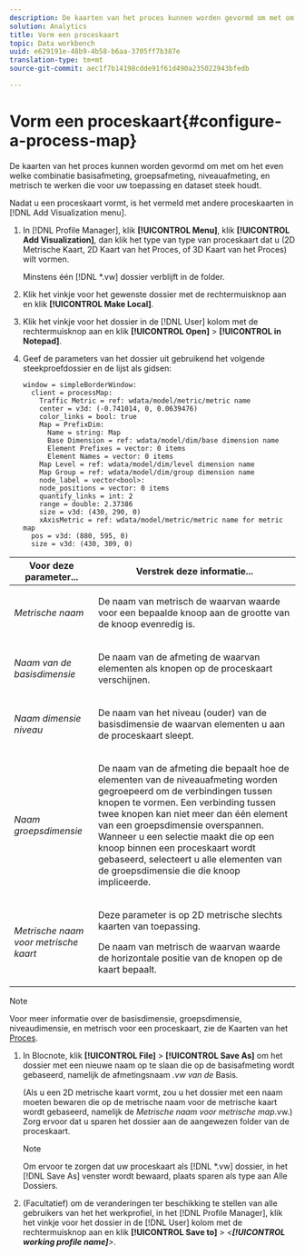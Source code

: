 ```yaml
---
description: De kaarten van het proces kunnen worden gevormd om met om het even welke combinatie basisafmeting, groepsafmeting, niveauafmeting, en metrisch te werken die voor uw toepassing en dataset steek houdt.
solution: Analytics
title: Vorm een proceskaart
topic: Data workbench
uuid: e629191e-48b9-4b58-b6aa-3705ff7b387e
translation-type: tm+mt
source-git-commit: aec1f7b14198cdde91f61d490a235022943bfedb

---
```



# Vorm een proceskaart{#configure-a-process-map}

De kaarten van het proces kunnen worden gevormd om met om het even welke combinatie basisafmeting, groepsafmeting, niveauafmeting, en metrisch te werken die voor uw toepassing en dataset steek houdt.

Nadat u een proceskaart vormt, is het vermeld met andere proceskaarten in [!DNL Add Visualization menu].

1. In [!DNL Profile Manager], klik **[!UICONTROL Menu]**, klik **[!UICONTROL Add Visualization]**, dan klik het type van type van proceskaart dat u (2D Metrische Kaart, 2D Kaart van het Proces, of 3D Kaart van het Proces) wilt vormen.

   Minstens één [!DNL *.vw] dossier verblijft in de folder.

1. Klik het vinkje voor het gewenste dossier met de rechtermuisknop aan en klik **[!UICONTROL Make Local]**.
1. Klik het vinkje voor het dossier in de [!DNL User] kolom met de rechtermuisknop aan en klik **[!UICONTROL Open]** > **[!UICONTROL in Notepad]**.
1. Geef de parameters van het dossier uit gebruikend het volgende steekproefdossier en de lijst als gidsen:

   ```
   window = simpleBorderWindow: 
     client = processMap: 
       Traffic Metric = ref: wdata/model/metric/metric name
       center = v3d: (-0.741014, 0, 0.0639476)
       color_links = bool: true
       Map = PrefixDim: 
         Name = string: Map
         Base Dimension = ref: wdata/model/dim/base dimension name
         Element Prefixes = vector: 0 items
         Element Names = vector: 0 items
       Map Level = ref: wdata/model/dim/level dimension name
       Map Group = ref: wdata/model/dim/group dimension name
       node_label = vector<bool>: 
       node_positions = vector: 0 items
       quantify_links = int: 2
       range = double: 2.37386
       size = v3d: (430, 290, 0)
       xAxisMetric = ref: wdata/model/metric/metric name for metric map
     pos = v3d: (880, 595, 0)
     size = v3d: (430, 309, 0)
   ```

<table id="table_3F072DB1B68746C49DF9332718982EBE"> 
 <thead> 
  <tr> 
   <th colname="col1" class="entry"> Voor deze parameter... </th> 
   <th colname="col2" class="entry"> Verstrek deze informatie... </th> 
  </tr> 
 </thead>
 <tbody> 
  <tr> 
   <td colname="col1"> <p><i>Metrische naam</i> </p> </td> 
   <td colname="col2"> <p>De naam van metrisch de waarvan waarde voor een bepaalde knoop aan de grootte van de knoop evenredig is. </p> </td> 
  </tr> 
  <tr> 
   <td colname="col1"> <p><i>Naam van de basisdimensie</i> </p> </td> 
   <td colname="col2"> <p>De naam van de afmeting de waarvan elementen als knopen op de proceskaart verschijnen. </p> </td> 
  </tr> 
  <tr> 
   <td colname="col1"> <p><i>Naam dimensie niveau</i> </p> </td> 
   <td colname="col2"> <p>De naam van het niveau (ouder) van de basisdimensie de waarvan elementen u aan de proceskaart sleept. </p> </td> 
  </tr> 
  <tr> 
   <td colname="col1"> <p><i>Naam groepsdimensie</i> </p> </td> 
   <td colname="col2"> <p>De naam van de afmeting die bepaalt hoe de elementen van de niveauafmeting worden gegroepeerd om de verbindingen tussen knopen te vormen. Een verbinding tussen twee knopen kan niet meer dan één element van een groepsdimensie overspannen. Wanneer u een selectie maakt die op een knoop binnen een proceskaart wordt gebaseerd, selecteert u alle elementen van de groepsdimensie die die knoop impliceerde. </p> </td> 
  </tr> 
  <tr> 
   <td colname="col1"> <p><i>Metrische naam voor metrische kaart</i> </p> </td> 
   <td colname="col2"> <p>Deze parameter is op 2D metrische slechts kaarten van toepassing. </p> <p>De naam van metrisch de waarvan waarde de horizontale positie van de knopen op de kaart bepaalt. </p> </td> 
  </tr> 
 </tbody> 
</table>

>[!NOTE]
>
>Voor meer informatie over de basisdimensie, groepsdimensie, niveaudimensie, en metrisch voor een proceskaart, zie de Kaarten van het [Proces](../../../home/c-get-started/c-analysis-vis/c-proc-maps/c-proc-maps.md#concept-880aee224404429785b733a4e80d275e).

1. In Blocnote, klik **[!UICONTROL File]** > **[!UICONTROL Save As]** om het dossier met een nieuwe naam op te slaan die op de basisafmeting wordt gebaseerd, namelijk de afmetingsnaam *.vw van de* Basis.

   (Als u een 2D metrische kaart vormt, zou u het dossier met een naam moeten bewaren die op de metrische naam voor de metrische kaart wordt gebaseerd, namelijk de *Metrische naam voor metrische map*.vw.) Zorg ervoor dat u sparen het dossier aan de aangewezen folder van de proceskaart.

   >[!NOTE]
   >
   >Om ervoor te zorgen dat uw proceskaart als [!DNL *.vw] dossier, in het [!DNL Save As] venster wordt bewaard, plaats sparen als type aan Alle Dossiers.

1. (Facultatief) om de veranderingen ter beschikking te stellen van alle gebruikers van het het werkprofiel, in het [!DNL Profile Manager], klik het vinkje voor het dossier in de [!DNL User] kolom met de rechtermuisknop aan en klik **[!UICONTROL Save to]** > *&lt;**[!UICONTROL working profile name]**>*.
